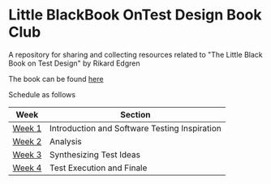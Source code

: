 # Little BlackBook OnTest Design Book Club

A repository for sharing and collecting resources related to "The Little Black Book on Test Design" by Rikard Edgren

The book can be found [here](http://www.thetesteye.com/papers/TheLittleBlackBookOnTestDesign.pdf)

Schedule as follows

| Week | Section|
|--------|---------------------------------------------
| [Week 1](https://github.com/dkotschessa/LittleBlackBookOnTestDesignBookClub/tree/master/Week1) | Introduction and Software Testing Inspiration|
| [Week 2](https://github.com/dkotschessa/LittleBlackBookOnTestDesignBookClub/tree/master/Week2) | Analysis|
| [Week 3](https://github.com/dkotschessa/LittleBlackBookOnTestDesignBookClub/tree/master/Week3)| Synthesizing Test Ideas |
| [Week 4](https://github.com/dkotschessa/LittleBlackBookOnTestDesignBookClub/tree/master/Week4) | Test Execution and Finale|

